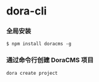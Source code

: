 # dora-cli

### 全局安装
```
$ npm install doracms -g
```

### 通过命令行创建 DoraCMS 项目
```
dora create project
```